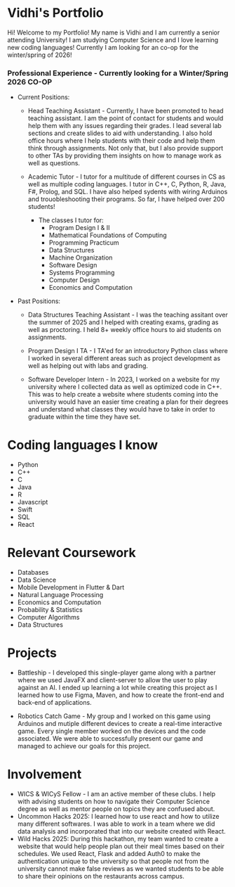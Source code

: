 # Vidhi's Portfolio

Hi! Welcome to my Portfolio!
My name is Vidhi and I am currently a senior attending University! I am studying Computer Science and I love learning new coding languages! Currently I am looking for an co-op for the winter/spring of 2026!

### Professional Experience - Currently looking for a Winter/Spring 2026 CO-OP
- Current Positions:
    - Head Teaching Assistant - Currently, I have been promoted to head teaching assistant. I am the point of contact for students and would help them with any issues regarding their grades. I lead several lab sections and create slides to aid with understanding. I also hold office hours where I help students with their code and help them think through assignments. Not only that, but I also provide support to other TAs by providing them insights on how to manage work as well as questions.

    - Academic Tutor - I tutor for a multitude of different courses in CS as well as multiple coding languages. I tutor in C++, C, Python, R, Java, F#, Prolog, and SQL. I have also helped sydents with wiring Arduinos and trouobleshooting their programs. So far, I have helped over 200 students!
        - The classes I tutor for:
            - Program Design I & II
            - Mathematical Foundations of Computing
            - Programming Practicum
            - Data Structures
            - Machine Organization
            - Software Design
            - Systems Programming
            - Computer Design
            - Economics and Computation
         
- Past Positions:
    - Data Structures Teaching Assistant - I was the teaching assitant over the summer of 2025 and I helped with creating exams, grading as well as proctoring. I held 8+ weekly office hours to aid students on assignments.

    - Program Design I TA - I TA'ed for an introductory Python class where I worked in several different areas such as project development as well as helping out with labs and grading.

    - Software Developer Intern - In 2023, I worked on a website for my university where I collected data as well as optimized code in C++. This was to help create a website where students coming into the university would have an easier time creating a plan for their degrees and understand what classes they would have to take in order to graduate within the time they have set.
  
# Coding languages I know
- Python
- C++
- C
- Java
- R
- Javascript
- Swift
- SQL
- React

# Relevant Coursework
- Databases
- Data Science
- Mobile Development in Flutter & Dart
- Natural Language Processing
- Economics and Computation
- Probability & Statistics
- Computer Algorithms
- Data Structures

# Projects

- Battleship - I developed this single-player game along with a partner where we used JavaFX and client-server to allow the user to play against an AI. I ended up learning a lot while creating this project as I learned how to use Figma, Maven, and how to create the front-end and back-end of applications.
  
- Robotics Catch Game - My group and I worked on this game using Arduinos and mutiple different devices to create a real-time interactive game. Every single member worked on the devices and the code associated. We were able to successfully present our game and managed to achieve our goals for this project.

# Involvement

- WICS & WICyS Fellow - I am an active member of these clubs. I help with advising students on how to navigate their Computer Science degree as well as mentor people on topics they are confused about.
- Uncommon Hacks 2025: I learned how to use react and how to utilize many different softwares. I was able to work in a team where we did data analysis and incorporated that into our website created with React.
- Wild Hacks 2025: During this hackathon, my team wanted to create a website that would help people plan out their meal times based on their schedules. We used React, Flask and added Auth0 to make the authentication unique to the university so that people not from the university cannot make false reviews as we wanted students to be able to share their opinions on the restaurants across campus.
